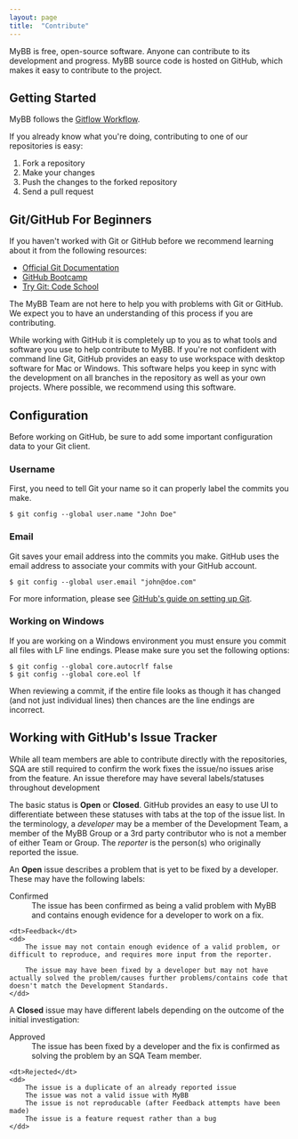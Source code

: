 ```yaml
---
layout: page
title:  "Contribute"
---
```


MyBB is free, open-source software. Anyone can contribute to its development and progress. MyBB source code is hosted on GitHub, which makes it easy to contribute to the project.

## Getting Started

MyBB follows the [Gitflow Workflow](https://www.atlassian.com/git/workflows#!workflow-gitflow).

If you already know what you're doing, contributing to one of our repositories is easy:

1. Fork a repository
2. Make your changes
3. Push the changes to the forked repository
4. Send a pull request

## Git/GitHub For Beginners

If you haven't worked with Git or GitHub before we recommend learning about it from the following resources:

- [Official Git Documentation](http://git-scm.com/documentation)
- [GitHub Bootcamp](https://help.github.com/categories/54/articles)
- [Try Git: Code School](http://try.github.io)

The MyBB Team are not here to help you with problems with Git or GitHub. We expect you to have an understanding of this process if you are contributing.

While working with GitHub it is completely up to you as to what tools and software you use to help contribute to MyBB. If you're not confident with command line Git, GitHub provides an easy to use workspace with desktop software for Mac or Windows. This software helps you keep in sync with the development on all branches in the repository as well as your own projects. Where possible, we recommend using this software.

## Configuration

Before working on GitHub, be sure to add some important configuration data to your Git client.

### Username

First, you need to tell Git your name so it can properly label the commits you make.

    $ git config --global user.name "John Doe"

### Email

Git saves your email address into the commits you make. GitHub uses the email address to associate your commits with your GitHub account.

    $ git config --global user.email "john@doe.com"

For more information, please see [GitHub's guide on setting up Git](https://help.github.com/articles/set-up-git).

### Working on Windows

If you are working on a Windows environment you must ensure you commit all files with LF line endings. Please make sure you set the following options:

    $ git config --global core.autocrlf false
    $ git config --global core.eol lf

When reviewing a commit, if the entire file looks as though it has changed (and not just individual lines) then chances are the line endings are incorrect.

## Working with GitHub's Issue Tracker

While all team members are able to contribute directly with the repositories, SQA are still required to confirm the work fixes the issue/no issues arise from the feature. An issue therefore may have several labels/statuses throughout development

The basic status is **Open** or **Closed**. GitHub provides an easy to use UI to differentiate between these statuses with tabs at the top of the issue list. In the terminology, a *developer* may be a member of the Development Team, a member of the MyBB Group or a 3rd party contributor who is not a member of either Team or Group. The *reporter* is the person(s) who originally reported the issue.

An **Open** issue describes a problem that is yet to be fixed by a developer. These may have the following labels:

<dl>
    <dt>Confirmed</dt>
    <dd>The issue has been confirmed as being a valid problem with MyBB and contains enough evidence for a developer to work on a fix.</dd>

    <dt>Feedback</dt>
    <dd>
        The issue may not contain enough evidence of a valid problem, or difficult to reproduce, and requires more input from the reporter.

        The issue may have been fixed by a developer but may not have actually solved the problem/causes further problems/contains code that doesn't match the Development Standards.
    </dd>
</dl>

A **Closed** issue may have different labels depending on the outcome of the initial investigation:

<dl>
    <dt>Approved</dt>
    <dd>The issue has been fixed by a developer and the fix is confirmed as solving the problem by an SQA Team member.</dd>

    <dt>Rejected</dt>
    <dd>
        The issue is a duplicate of an already reported issue
        The issue was not a valid issue with MyBB
        The issue is not reproducable (after Feedback attempts have been made)
        The issue is a feature request rather than a bug
    </dd>
</dl>